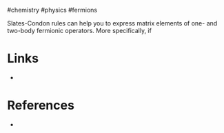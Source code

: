 #chemistry #physics #fermions

Slates-Condon rules can help you to express matrix elements of one- and two-body fermionic operators. More specifically, if 
# Links
- 

# References
- 